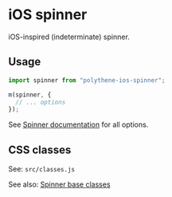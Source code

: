 # iOS spinner

iOS-inspired (indeterminate) spinner.



## Usage

~~~javascript
import spinner from "polythene-ios-spinner";

m(spinner, {
  // ... options
});
~~~

See [Spinner documentation](../polythene-spinner) for all options.



## CSS classes

See: `src/classes.js`

See also: [Spinner base classes](../polythene-spinner) 
